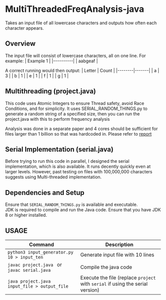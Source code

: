 # MultiThreadedFreqAnalysis-java
Takes an input file of all lowercase characters and outputs how often each character appears.

## Overview
The input file will consist of lowercase characters, all on one line. For example:
| Example 1 |
|----------|
| aabgeaf  |

A correct running would then output:
| Letter | Count |
|--------|-------|
|   a    |   3   |
|   b    |   1   |
|   e    |   1   |
|   f    |   1   |
|   g    |   1   |

## Multithreading (project.java)
This code uses Atomic Integers to ensure Thread safety, avoid Race Conditions, and for simplicity. It uses SERIAL_RANDOM_THINGS.py to generate a random string of a specified size, then you can run the project.java with this to perform frequency analysis

Analysis was done in a separate paper and 4 cores should be sufficient for files larger than 1 billion so that was hardcoded in. Please refer to [report](./Paper/report.pdf)

## Serial Implementation (serial.java)
Before trying to run this code in parallel, I designed the serial implementation, which is also available. It runs decently quickly even at larger levels. However, past testing on files with 100,000,000 characters suggests using Multi-threaded implementation.


## Dependencies and Setup

Ensure that `SERIAL_RANDOM_THINGS.py` is available and executable. <br />
JDK is required to compile and run the Java code. Ensure that you have JDK 8 or higher installed.  <br />


## USAGE

| Command                                       | Description                          |
|-----------------------------------------------|--------------------------------------|
| `python3 input_generator.py 10 > input_ten`  | Generate input file with 10 lines    |
| `javac project.java ` or `javac serial.java` |  Compile the java code               |
| `java project.java input_file > output_file` | Execute the file (replace `project` with `serial` if using the serial version) |






